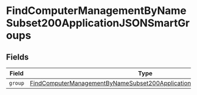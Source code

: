# FindComputerManagementByNameSubset200ApplicationJSONSmartGroups


## Fields

| Field                                                                                                                                                                   | Type                                                                                                                                                                    | Required                                                                                                                                                                | Description                                                                                                                                                             |
| ----------------------------------------------------------------------------------------------------------------------------------------------------------------------- | ----------------------------------------------------------------------------------------------------------------------------------------------------------------------- | ----------------------------------------------------------------------------------------------------------------------------------------------------------------------- | ----------------------------------------------------------------------------------------------------------------------------------------------------------------------- |
| `group`                                                                                                                                                                 | [FindComputerManagementByNameSubset200ApplicationJSONSmartGroupsGroup](../../models/operations/findcomputermanagementbynamesubset200applicationjsonsmartgroupsgroup.md) | :heavy_minus_sign:                                                                                                                                                      | N/A                                                                                                                                                                     |